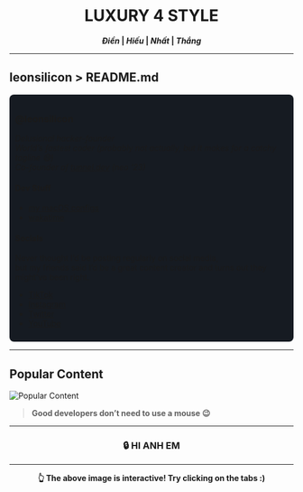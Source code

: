 <div align="center">

# LUXURY 4 STYLE  
**_Điền_ | _Hiếu_ | _Nhất_ | _Thắng_**

</div>

---

## leonsilicon > README.md

<div style="background-color:#161B22; padding:10px; border-radius:8px;">

### @leonsilicon  
*Delusional hacker-founder*  
*World’s fastest coder (probably not actually, but it makes for a catchy tagline 😄)*  
*Co-founder of [tunnel.dev](#) (neo ‘23)*  

#### **Dev Stuff**  
- [my macOS configs](#)  
- [wakatime](#)

#### **Socials**  
Never thought I’d be posting regularly on social media,  
but my friends said I’d be a great content creator and turns out they might’ve been right.  
- [TikTok](#)  
- [Instagram](#)  
- [Twitter](#)  
- [YouTube](#)

</div>  

---

## Popular Content  
![Popular Content](https://via.placeholder.com/400 "Good developers don't need to use a mouse")

> **Good developers don’t need to use a mouse 😉**

---

<div align="center">

### 🔒 HI ANH EM

</div>

---

<div align="center">

**👆 The above image is interactive! Try clicking on the tabs :)**

</div>
